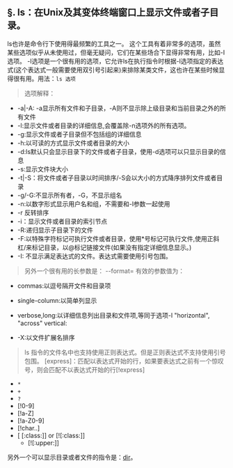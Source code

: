 <link href="../../css/style.css" rel="stylesheet" type="text/css" />


## §. ls：在Unix及其变体终端窗口上显示文件或者子目录。

ls也许是命令行下使用得最频繁的工具之一。 这个工具有着非常多的选项，虽然某些选项似乎从未使用过，但毫无疑问，它们在某些场合下显得非常有用，比如-I选项。 -I选项是一个很有用的选项，它允许ls在执行指令时根据-I选项指定的表达式(这个表达式一般需要使用双引号引起来)来排除某类文件，这也许在某些时候显得很有用。用法：`ls 选项`

> 选项解释：

 + -a|-A: -a显示所有文件和子目录，-A则不显示除上级目录和当前目录之外的所有文件
 + -l:显示文件或者目录的详细信息,会覆盖除-n选项外的所有选项。
 + -g:显示文件或者子目录但不包括组的详细信息
 + -h:以可读的方式显示文件或者目录的大小
 + -d:ls默认只会显示目录下的文件或者子目录，使用-d选项可以只显示目录的信息
 + -s:显示文件块大小
 + -t|-S：将文件或者子目录以时间排序/-S会以大小的方式降序排列文件或者目录
 + -g/-G:不显示所有者，-G，不显示组名
 + -n:以数字形式显示用户名和组，不需要和-l参数一起使用
 + -r 反转排序
 + -i：显示文件或者目录的索引节点
 + -R:递归显示子目录下的文件
 + -F:以特殊字符标记可执行文件或者目录，使用*号标记可执行文件,使用正斜杠/来标记目录，以@标记链接文件(如果没有指定详细信息显示。)
 + -I: 不显示满足表达式的文件。表达式需要使用引号包围。

> 另外一个很有用的长参数是： --format=  有效的参数值为：

+ commas:以逗号隔开文件和目录项
+ single-column:以简单列显示
+ verbose,long:以详细信息列出目录和文件项,等同于选项-l "horizontal", "across" vertical:

+ -X:以文件扩展名排序

> ls 指令的文件名中也支持使用正则表达式。但是正则表达式不支持使用引号包围。 [express]：匹配以表达式开始的行，如果要表达式之前有一个惊叹号，则会匹配不以表达式开始的行[!express]

+ `*`
+ `+`
+ `?`
+ [!0-9]
+ [!a-Z]
+ [!a-Z0-9]
+ [!char..]
+ [ [:class:]] or [![:class:]]
  + [![:upper:]]

另外一个可以显示目录或者文件的指令是：[dir](coreutils.md)。

